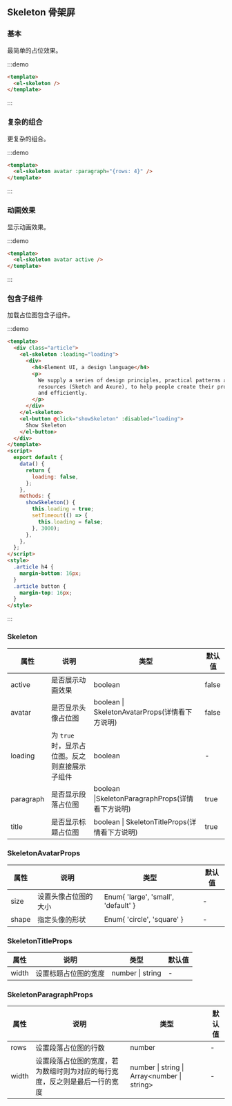 ## Skeleton 骨架屏

### 基本

最简单的占位效果。


:::demo
```html
<template>
  <el-skeleton />
</template>
```
:::

### 复杂的组合

更复杂的组合。

:::demo 
```html
<template>
  <el-skeleton avatar :paragraph="{rows: 4}" />
</template>
```
:::


### 动画效果

显示动画效果。

:::demo
```html
<template>
  <el-skeleton avatar active />
</template>
```
:::

### 包含子组件

加载占位图包含子组件。

:::demo
```html
<template>
  <div class="article">
    <el-skeleton :loading="loading">
      <div>
        <h4>Element UI, a design language</h4>
        <p>
          We supply a series of design principles, practical patterns and high quality design
          resources (Sketch and Axure), to help people create their product prototypes beautifully
          and efficiently.
        </p>
      </div>
    </el-skeleton>
    <el-button @click="showSkeleton" :disabled="loading">
      Show Skeleton
    </el-button>
  </div>
</template>
<script>
  export default {
    data() {
      return {
        loading: false,
      };
    },
    methods: {
      showSkeleton() {
        this.loading = true;
        setTimeout(() => {
          this.loading = false;
        }, 3000);
      },
    },
  };
</script>
<style>
  .article h4 {
    margin-bottom: 16px;
  }
  .article button {
    margin-top: 16px;
  }
</style>
```
:::

### Skeleton

| 属性 | 说明 | 类型 | 默认值 |
| --- | --- | --- | --- |
| active | 是否展示动画效果 | boolean | false |
| avatar | 是否显示头像占位图 | boolean \| SkeletonAvatarProps(详情看下方说明) | false |
| loading | 为 `true` 时，显示占位图。反之则直接展示子组件 | boolean | - |
| paragraph | 是否显示段落占位图 | boolean \|SkeletonParagraphProps(详情看下方说明) | true |
| title | 是否显示标题占位图 | boolean \| SkeletonTitleProps(详情看下方说明) | true |

### SkeletonAvatarProps

| 属性  | 说明                 | 类型                                | 默认值 |
| ----- | -------------------- | ----------------------------------- | ------ |
| size  | 设置头像占位图的大小 | Enum{ 'large', 'small', 'default' } | -      |
| shape | 指定头像的形状       | Enum{ 'circle', 'square' }          | -      |

### SkeletonTitleProps

| 属性  | 说明                 | 类型             | 默认值 |
| ----- | -------------------- | ---------------- | ------ |
| width | 设置标题占位图的宽度 | number \| string | -      |

### SkeletonParagraphProps

| 属性 | 说明 | 类型 | 默认值 |
| --- | --- | --- | --- |
| rows | 设置段落占位图的行数 | number | - |
| width | 设置段落占位图的宽度，若为数组时则为对应的每行宽度，反之则是最后一行的宽度 | number \| string \| Array<number \| string> | - |